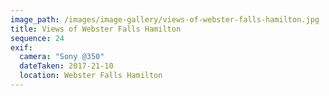 ```yaml
---
image_path: /images/image-gallery/views-of-webster-falls-hamilton.jpg
title: Views of Webster Falls Hamilton
sequence: 24
exif:
  camera: "Sony @350"
  dateTaken: 2017-21-10
  location: Webster Falls Hamilton
---
```


